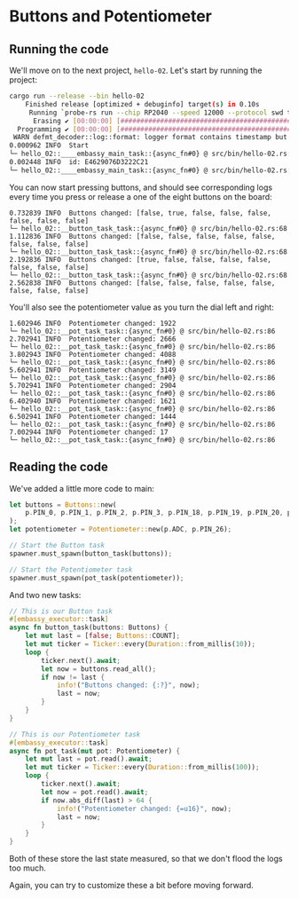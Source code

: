 # Buttons and Potentiometer

## Running the code

We'll move on to the next project, `hello-02`. Let's start by running the project:

```sh
cargo run --release --bin hello-02
    Finished release [optimized + debuginfo] target(s) in 0.10s
     Running `probe-rs run --chip RP2040 --speed 12000 --protocol swd target/thumbv6m-none-eabi/release/hello-02`
      Erasing ✔ [00:00:00] [######################################################] 28.00 KiB/28.00 KiB @ 74.12 KiB/s (eta 0s )
  Programming ✔ [00:00:00] [#####################################################] 28.00 KiB/28.00 KiB @ 115.92 KiB/s (eta 0s )    Finished in 0.631s
 WARN defmt_decoder::log::format: logger format contains timestamp but no timestamp implementation was provided; consider removing the timestamp (`{t}` or `{T}`) from the logger format or provide a `defmt::timestamp!` implementation
0.000962 INFO  Start
└─ hello_02::____embassy_main_task::{async_fn#0} @ src/bin/hello-02.rs:35
0.002448 INFO  id: E4629076D3222C21
└─ hello_02::____embassy_main_task::{async_fn#0} @ src/bin/hello-02.rs:39
```

You can now start pressing buttons, and should see corresponding logs every time you press or
release a one of the eight buttons on the board:

```text
0.732839 INFO  Buttons changed: [false, true, false, false, false, false, false, false]
└─ hello_02::__button_task_task::{async_fn#0} @ src/bin/hello-02.rs:68
1.112836 INFO  Buttons changed: [false, false, false, false, false, false, false, false]
└─ hello_02::__button_task_task::{async_fn#0} @ src/bin/hello-02.rs:68
2.192836 INFO  Buttons changed: [true, false, false, false, false, false, false, false]
└─ hello_02::__button_task_task::{async_fn#0} @ src/bin/hello-02.rs:68
2.562838 INFO  Buttons changed: [false, false, false, false, false, false, false, false]
```

You'll also see the potentiometer value as you turn the dial left and right:

```text
1.602946 INFO  Potentiometer changed: 1922
└─ hello_02::__pot_task_task::{async_fn#0} @ src/bin/hello-02.rs:86
2.702941 INFO  Potentiometer changed: 2666
└─ hello_02::__pot_task_task::{async_fn#0} @ src/bin/hello-02.rs:86
3.802943 INFO  Potentiometer changed: 4088
└─ hello_02::__pot_task_task::{async_fn#0} @ src/bin/hello-02.rs:86
5.602941 INFO  Potentiometer changed: 3149
└─ hello_02::__pot_task_task::{async_fn#0} @ src/bin/hello-02.rs:86
5.702941 INFO  Potentiometer changed: 2904
└─ hello_02::__pot_task_task::{async_fn#0} @ src/bin/hello-02.rs:86
6.402940 INFO  Potentiometer changed: 1621
└─ hello_02::__pot_task_task::{async_fn#0} @ src/bin/hello-02.rs:86
6.502941 INFO  Potentiometer changed: 1444
└─ hello_02::__pot_task_task::{async_fn#0} @ src/bin/hello-02.rs:86
7.002944 INFO  Potentiometer changed: 17
└─ hello_02::__pot_task_task::{async_fn#0} @ src/bin/hello-02.rs:86
```

## Reading the code

We've added a little more code to main:

```rust
let buttons = Buttons::new(
    p.PIN_0, p.PIN_1, p.PIN_2, p.PIN_3, p.PIN_18, p.PIN_19, p.PIN_20, p.PIN_21,
);
let potentiometer = Potentiometer::new(p.ADC, p.PIN_26);

// Start the Button task
spawner.must_spawn(button_task(buttons));

// Start the Potentiometer task
spawner.must_spawn(pot_task(potentiometer));
```

And two new tasks:

```rust
// This is our Button task
#[embassy_executor::task]
async fn button_task(buttons: Buttons) {
    let mut last = [false; Buttons::COUNT];
    let mut ticker = Ticker::every(Duration::from_millis(10));
    loop {
        ticker.next().await;
        let now = buttons.read_all();
        if now != last {
            info!("Buttons changed: {:?}", now);
            last = now;
        }
    }
}

// This is our Potentiometer task
#[embassy_executor::task]
async fn pot_task(mut pot: Potentiometer) {
    let mut last = pot.read().await;
    let mut ticker = Ticker::every(Duration::from_millis(100));
    loop {
        ticker.next().await;
        let now = pot.read().await;
        if now.abs_diff(last) > 64 {
            info!("Potentiometer changed: {=u16}", now);
            last = now;
        }
    }
}
```

Both of these store the last state measured, so that we don't flood the logs too much.

Again, you can try to customize these a bit before moving forward.
